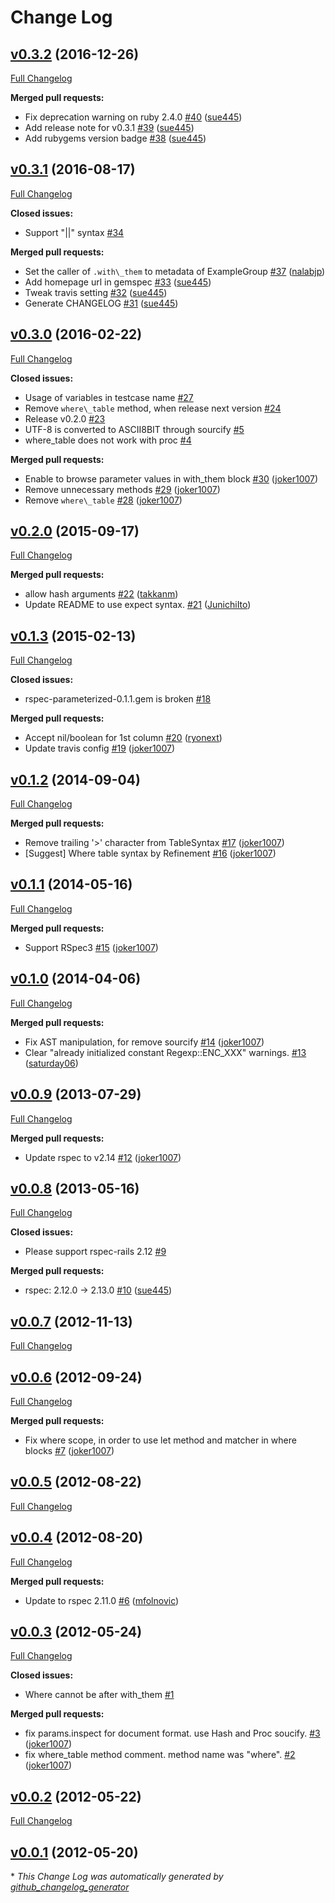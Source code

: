 # Change Log

## [v0.3.2](https://github.com/tomykaira/rspec-parameterized/tree/v0.3.2) (2016-12-26)
[Full Changelog](https://github.com/tomykaira/rspec-parameterized/compare/v0.3.1...v0.3.2)

**Merged pull requests:**

- Fix deprecation warning on ruby 2.4.0 [\#40](https://github.com/tomykaira/rspec-parameterized/pull/40) ([sue445](https://github.com/sue445))
- Add release note for v0.3.1 [\#39](https://github.com/tomykaira/rspec-parameterized/pull/39) ([sue445](https://github.com/sue445))
- Add rubygems version badge [\#38](https://github.com/tomykaira/rspec-parameterized/pull/38) ([sue445](https://github.com/sue445))

## [v0.3.1](https://github.com/tomykaira/rspec-parameterized/tree/v0.3.1) (2016-08-17)
[Full Changelog](https://github.com/tomykaira/rspec-parameterized/compare/v0.3.0...v0.3.1)

**Closed issues:**

- Support "||" syntax [\#34](https://github.com/tomykaira/rspec-parameterized/issues/34)

**Merged pull requests:**

- Set the caller of `.with\_them` to metadata of ExampleGroup [\#37](https://github.com/tomykaira/rspec-parameterized/pull/37) ([nalabjp](https://github.com/nalabjp))
- Add homepage url in gemspec [\#33](https://github.com/tomykaira/rspec-parameterized/pull/33) ([sue445](https://github.com/sue445))
- Tweak travis setting [\#32](https://github.com/tomykaira/rspec-parameterized/pull/32) ([sue445](https://github.com/sue445))
- Generate CHANGELOG [\#31](https://github.com/tomykaira/rspec-parameterized/pull/31) ([sue445](https://github.com/sue445))

## [v0.3.0](https://github.com/tomykaira/rspec-parameterized/tree/v0.3.0) (2016-02-22)
[Full Changelog](https://github.com/tomykaira/rspec-parameterized/compare/v0.2.0...v0.3.0)

**Closed issues:**

- Usage of variables in testcase name [\#27](https://github.com/tomykaira/rspec-parameterized/issues/27)
- Remove `where\_table` method, when release next version [\#24](https://github.com/tomykaira/rspec-parameterized/issues/24)
- Release v0.2.0 [\#23](https://github.com/tomykaira/rspec-parameterized/issues/23)
- UTF-8 is converted to ASCII8BIT through sourcify [\#5](https://github.com/tomykaira/rspec-parameterized/issues/5)
- where\_table does not work with proc [\#4](https://github.com/tomykaira/rspec-parameterized/issues/4)

**Merged pull requests:**

- Enable to browse parameter values in with\_them block [\#30](https://github.com/tomykaira/rspec-parameterized/pull/30) ([joker1007](https://github.com/joker1007))
- Remove unnecessary methods [\#29](https://github.com/tomykaira/rspec-parameterized/pull/29) ([joker1007](https://github.com/joker1007))
- Remove `where\_table` [\#28](https://github.com/tomykaira/rspec-parameterized/pull/28) ([joker1007](https://github.com/joker1007))

## [v0.2.0](https://github.com/tomykaira/rspec-parameterized/tree/v0.2.0) (2015-09-17)
[Full Changelog](https://github.com/tomykaira/rspec-parameterized/compare/v0.1.3...v0.2.0)

**Merged pull requests:**

- allow hash arguments [\#22](https://github.com/tomykaira/rspec-parameterized/pull/22) ([takkanm](https://github.com/takkanm))
- Update README to use expect syntax. [\#21](https://github.com/tomykaira/rspec-parameterized/pull/21) ([JunichiIto](https://github.com/JunichiIto))

## [v0.1.3](https://github.com/tomykaira/rspec-parameterized/tree/v0.1.3) (2015-02-13)
[Full Changelog](https://github.com/tomykaira/rspec-parameterized/compare/v0.1.2...v0.1.3)

**Closed issues:**

- rspec-parameterized-0.1.1.gem is broken [\#18](https://github.com/tomykaira/rspec-parameterized/issues/18)

**Merged pull requests:**

- Accept nil/boolean for 1st column [\#20](https://github.com/tomykaira/rspec-parameterized/pull/20) ([ryonext](https://github.com/ryonext))
- Update travis config [\#19](https://github.com/tomykaira/rspec-parameterized/pull/19) ([joker1007](https://github.com/joker1007))

## [v0.1.2](https://github.com/tomykaira/rspec-parameterized/tree/v0.1.2) (2014-09-04)
[Full Changelog](https://github.com/tomykaira/rspec-parameterized/compare/v0.1.1...v0.1.2)

**Merged pull requests:**

- Remove trailing '\>' character from TableSyntax [\#17](https://github.com/tomykaira/rspec-parameterized/pull/17) ([joker1007](https://github.com/joker1007))
- \[Suggest\] Where table syntax by Refinement [\#16](https://github.com/tomykaira/rspec-parameterized/pull/16) ([joker1007](https://github.com/joker1007))

## [v0.1.1](https://github.com/tomykaira/rspec-parameterized/tree/v0.1.1) (2014-05-16)
[Full Changelog](https://github.com/tomykaira/rspec-parameterized/compare/v0.1.0...v0.1.1)

**Merged pull requests:**

- Support RSpec3 [\#15](https://github.com/tomykaira/rspec-parameterized/pull/15) ([joker1007](https://github.com/joker1007))

## [v0.1.0](https://github.com/tomykaira/rspec-parameterized/tree/v0.1.0) (2014-04-06)
[Full Changelog](https://github.com/tomykaira/rspec-parameterized/compare/v0.0.9...v0.1.0)

**Merged pull requests:**

- Fix AST manipulation, for remove sourcify [\#14](https://github.com/tomykaira/rspec-parameterized/pull/14) ([joker1007](https://github.com/joker1007))
- Clear "already initialized constant Regexp::ENC\_XXX" warnings. [\#13](https://github.com/tomykaira/rspec-parameterized/pull/13) ([saturday06](https://github.com/saturday06))

## [v0.0.9](https://github.com/tomykaira/rspec-parameterized/tree/v0.0.9) (2013-07-29)
[Full Changelog](https://github.com/tomykaira/rspec-parameterized/compare/v0.0.8...v0.0.9)

**Merged pull requests:**

- Update rspec to v2.14 [\#12](https://github.com/tomykaira/rspec-parameterized/pull/12) ([joker1007](https://github.com/joker1007))

## [v0.0.8](https://github.com/tomykaira/rspec-parameterized/tree/v0.0.8) (2013-05-16)
[Full Changelog](https://github.com/tomykaira/rspec-parameterized/compare/v0.0.7...v0.0.8)

**Closed issues:**

- Please support rspec-rails 2.12 [\#9](https://github.com/tomykaira/rspec-parameterized/issues/9)

**Merged pull requests:**

- rspec: 2.12.0 -\> 2.13.0 [\#10](https://github.com/tomykaira/rspec-parameterized/pull/10) ([sue445](https://github.com/sue445))

## [v0.0.7](https://github.com/tomykaira/rspec-parameterized/tree/v0.0.7) (2012-11-13)
[Full Changelog](https://github.com/tomykaira/rspec-parameterized/compare/v0.0.6...v0.0.7)

## [v0.0.6](https://github.com/tomykaira/rspec-parameterized/tree/v0.0.6) (2012-09-24)
[Full Changelog](https://github.com/tomykaira/rspec-parameterized/compare/v0.0.5...v0.0.6)

**Merged pull requests:**

- Fix where scope, in order to use let method and matcher in where blocks [\#7](https://github.com/tomykaira/rspec-parameterized/pull/7) ([joker1007](https://github.com/joker1007))

## [v0.0.5](https://github.com/tomykaira/rspec-parameterized/tree/v0.0.5) (2012-08-22)
[Full Changelog](https://github.com/tomykaira/rspec-parameterized/compare/v0.0.4...v0.0.5)

## [v0.0.4](https://github.com/tomykaira/rspec-parameterized/tree/v0.0.4) (2012-08-20)
[Full Changelog](https://github.com/tomykaira/rspec-parameterized/compare/v0.0.3...v0.0.4)

**Merged pull requests:**

- Update to rspec 2.11.0 [\#6](https://github.com/tomykaira/rspec-parameterized/pull/6) ([mfolnovic](https://github.com/mfolnovic))

## [v0.0.3](https://github.com/tomykaira/rspec-parameterized/tree/v0.0.3) (2012-05-24)
[Full Changelog](https://github.com/tomykaira/rspec-parameterized/compare/v0.0.2...v0.0.3)

**Closed issues:**

- Where cannot be after with\_them [\#1](https://github.com/tomykaira/rspec-parameterized/issues/1)

**Merged pull requests:**

- fix params.inspect for document format. use Hash and Proc soucify. [\#3](https://github.com/tomykaira/rspec-parameterized/pull/3) ([joker1007](https://github.com/joker1007))
- fix where\_table method comment. method name was "where". [\#2](https://github.com/tomykaira/rspec-parameterized/pull/2) ([joker1007](https://github.com/joker1007))

## [v0.0.2](https://github.com/tomykaira/rspec-parameterized/tree/v0.0.2) (2012-05-22)
[Full Changelog](https://github.com/tomykaira/rspec-parameterized/compare/v0.0.1...v0.0.2)

## [v0.0.1](https://github.com/tomykaira/rspec-parameterized/tree/v0.0.1) (2012-05-20)


\* *This Change Log was automatically generated by [github_changelog_generator](https://github.com/skywinder/Github-Changelog-Generator)*